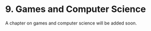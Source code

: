---
---
# 9. Games and Computer Science

A chapter on games and computer science will be added soon.
